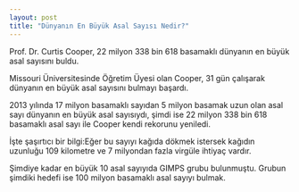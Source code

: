 ```yaml
---
layout: post
title: "Dünyanın En Büyük Asal Sayısı Nedir?"
---
```


Prof. Dr. Curtis Cooper, 22 milyon 338 bin 618 basamaklı dünyanın en büyük asal sayısını buldu.

Missouri Üniversitesinde Öğretim Üyesi olan Cooper, 31 gün çalışarak
dünyanın en büyük asal sayısını bulmayı başardı.

2013 yılında 17 milyon basamaklı sayıdan 5 milyon basamak uzun olan asal sayı dünyanın en büyük asal sayısıydı, şimdi ise 22 milyon 338 bin 618 basamaklı asal sayı ile Cooper kendi rekorunu yeniledi.

İşte şaşırtıcı bir bilgi:Eğer bu sayıyı kağıda dökmek istersek kağıdın uzunluğu 109 kilometre ve 7 milyondan fazla virgüle ihtiyaç vardır.

Şimdiye kadar en büyük 10 asal sayıyıda GIMPS grubu bulunmuştu.
Grubun şimdiki hedefi ise 100 milyon basamaklı asal sayıyı bulmak.